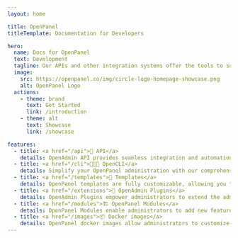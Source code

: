```yaml
---
layout: home

title: OpenPanel
titleTemplate: Documentation for Developers

hero:
  name: Docs for OpenPanel
  text: Development
  tagline: Our APIs and other integration systems offer the tools to successfully build a custom application that works seamlessly with OpenPanel.
  image:
    src: https://openpanel.co/img/circle-logo-homepage-showcase.png
    alt: OpenPanel Logo
  actions:
    - theme: brand
      text: Get Started
      link: /introduction
    - theme: alt
      text: Showcase
      link: /showcase

features:
  - title: <a href="/api">🔑 API</a>
    details: OpenAdmin API provides seamless integration and automation capabilities for developers, enabling effortless management of hosting environments through programmatic access.
  - title: <a href="/cli">👨🏻‍💻 OpenCLI</a>
    details: Simplify your OpenPanel administration with our comprehensive CLI commands, offering precise control and efficient management of your web hosting environment.
  - title: <a href="/templates">🎨 Templates</a>
    details: OpenPanel templates are fully customizable, allowing you to tailor your web hosting environment to perfectly match your brand's identity and requirements.
  - title: <a href="/extensions">🔌 OpenAdmin Plugins</a>
    details: OpenAdmin Plugins empower administrators to extend the admin interface with additional functionalities, ensuring a tailored and enhanced management experience.
  - title: <a href="/modules">🏗 OpenPanel Modules</a>
    details: OpenPanel Modules enable administrators to add new features to the user-level panel, enriching the user experience with expanded capabilities and services.
  - title: <a href="/images">📦 Docker images</a>
    details: OpenPanel docker images allow administrators to customize technology stacks per user plan, offering flexibility and tailored solutions for diverse hosting needs.
---
```


<script setup>
// import HomeSponsors from './.vitepress/theme/components/HomeSponsors.vue'
// import './.vitepress/theme/styles/home-links.css'
</script>

<!-- <HomeSponsors /> -->
